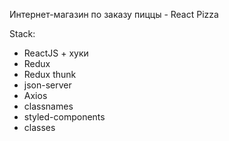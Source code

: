 Интернет-магазин по заказу пиццы - React Pizza

Stack:
<ul>
  <li>ReactJS + хуки</li>
  <li>Redux</li>
  <li>Redux thunk</li>
  <li>json-server</li>
  <li>Axios</li>
  <li>classnames</li>
  <li>styled-components</li>
  <li>classes</li>
</ul>
